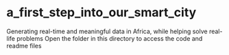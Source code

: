# a_first_step_into_our_smart_city
Generating real-time and meaningful data in Africa, while helping solve real-life problems
Open the folder in this directory to access the code and readme files
